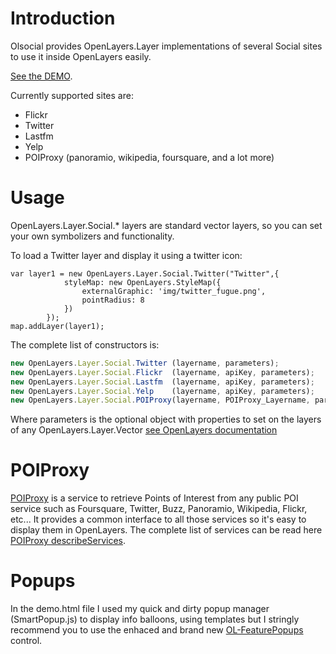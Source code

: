 # Introduction

Olsocial provides OpenLayers.Layer implementations of several Social sites to use it inside OpenLayers easily.

[See the DEMO](http://jacarma.github.com/olsocial/demo.html).

Currently supported sites are:

* Flickr
* Twitter
* Lastfm
* Yelp
* POIProxy (panoramio, wikipedia, foursquare, and a lot more)

# Usage

OpenLayers.Layer.Social.* layers are standard vector layers, so you can set your own symbolizers and functionality.

To load a Twitter layer and display it using a twitter icon:

```javascipt
var layer1 = new OpenLayers.Layer.Social.Twitter("Twitter",{
			styleMap: new OpenLayers.StyleMap({
				externalGraphic: 'img/twitter_fugue.png',
				pointRadius: 8
			})
		});
map.addLayer(layer1);
```

The complete list of constructors is:

```javascript
new OpenLayers.Layer.Social.Twitter (layername, parameters);
new OpenLayers.Layer.Social.Flickr  (layername, apiKey, parameters);
new OpenLayers.Layer.Social.Lastfm  (layername, apiKey, parameters);
new OpenLayers.Layer.Social.Yelp    (layername, apiKey, parameters);
new OpenLayers.Layer.Social.POIProxy(layername, POIProxy_Layername, parameters);
```

Where parameters is the optional object with properties to set on the layers of any OpenLayers.Layer.Vector [see OpenLayers documentation](http://dev.openlayers.org/releases/OpenLayers-2.10/doc/apidocs/files/OpenLayers/Layer/Vector-js.html#OpenLayers.Layer.Vector.OpenLayers.Layer.Vector)

# POIProxy

[POIProxy](https://github.com/alrocar/POIProxy) is a service to retrieve Points of Interest from any public POI service such as Foursquare, 
Twitter, Buzz, Panoramio, Wikipedia, Flickr, etc... 
It provides a common interface to all those services so it's easy to display them in OpenLayers.
The complete list of services can be read here [POIProxy describeServices](http://poiproxy.mapps.es/describeServices).

# Popups

In the demo.html file I used my quick and dirty popup manager (SmartPopup.js) to display info 
balloons, using templates but I stringly recommend you to use the enhaced and brand 
new [OL-FeaturePopups](https://github.com/jorix/OL-FeaturePopups) control.

